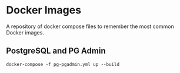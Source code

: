 # Docker Images

A repository of docker compose files to remember the most common Docker images.

## PostgreSQL and PG Admin

```docker
docker-compose -f pg-pgadmin.yml up --build
```
